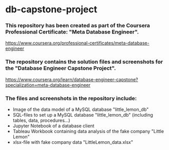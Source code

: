 # db-capstone-project

### This repository has been created as part of the Coursera Professional Certificate: "Meta Database Engineer".
https://www.coursera.org/professional-certificates/meta-database-engineer

### The repository contains the solution files and screenshots for the "Database Engineer Capstone Project".
https://www.coursera.org/learn/database-engineer-capstone?specialization=meta-database-engineer

### The files and screenshots in the repository include:
- Image of the data model of a MySQL database "little_lemon_db"
- SQL-files to set up a MySQL database "little_lemon_db" (including tables, data, procedures...)
- Jupyter Notebook of a database client
- Tableau Workbook containing data analysis of the fake company "Little Lemon"
- xlsx-file with fake company data "LittleLemon_data.xlsx"
